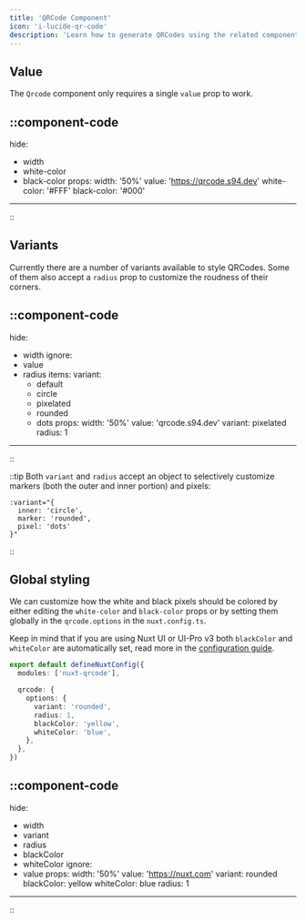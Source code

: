 ```yaml
---
title: 'QRCode Component'
icon: 'i-lucide-qr-code'
description: 'Learn how to generate QRCodes using the related component.'
---
```



## Value

The `Qrcode` component only requires a single `value` prop to work.

::component-code
---
hide:
  - width
  - white-color
  - black-color
props:
  width: '50%'
  value: 'https://qrcode.s94.dev'
  white-color: '#FFF'
  black-color: '#000'
---
::


## Variants

Currently there are a number of variants available to style QRCodes. Some of them also accept a `radius` prop to customize the roudness of their corners.

::component-code
---
hide:
  - width
ignore:
  - value
  - radius
items:
  variant:
    - default
    - circle
    - pixelated
    - rounded
    - dots
props:
  width: '50%'
  value: 'qrcode.s94.dev'
  variant: pixelated
  radius: 1
---
::

::tip
Both `variant` and `radius` accept an object to selectively customize markers (both the outer and inner portion) and pixels:

```
:variant="{
  inner: 'circle',
  marker: 'rounded',
  pixel: 'dots'
}"
```
::

## Global styling

We can customize how the white and black pixels should be colored by either editing the `white-color` and `black-color` props or by setting them globally in the `qrcode.options` in the `nuxt.config.ts`.

Keep in mind that if you are using Nuxt UI or UI-Pro v3 both `blackColor` and `whiteColor` are automatically set, read more in the [configuration guide](/guide/configuration#nuxt-ui-v3-integration).

```ts [nuxt.config.ts]
export default defineNuxtConfig({
  modules: ['nuxt-qrcode'],

  qrcode: {
    options: {
      variant: 'rounded',
      radius: 1,
      blackColor: 'yellow',
      whiteColor: 'blue',
    },
  },
})
```

::component-code
---
hide:
  - width
  - variant
  - radius
  - blackColor
  - whiteColor
ignore:
  - value
props:
  width: '50%'
  value: 'https://nuxt.com'
  variant: rounded
  blackColor: yellow
  whiteColor: blue
  radius: 1
---
::
